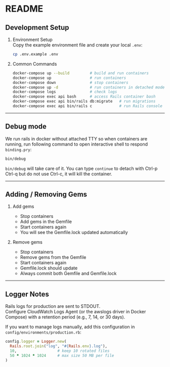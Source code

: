 # README

## Development Setup

1. Environment Setup  
   Copy the example environment file and create your local `.env`:
   ```sh
   cp .env.example .env  

3. Common Commands
   ```sh
   docker-compose up --build         # build and run containers  
   docker-compose up                 # run containers  
   docker-compose down               # stop containers  
   docker-compose up -d              # run containers in detached mode  
   docker-compose logs               # check logs  
   docker-compose exec api bash      # access Rails container bash  
   docker-compose exec api bin/rails db:migrate   # run migrations  
   docker-compose exec api bin/rails c            # run Rails console  

---

## Debug mode

We run rails in docker without attached TTY so when containers are running, run following command to open interactive shell to respond `binding.pry`:
   ```sh
   bin/debug
   ```

`bin/debug` will take care of it. You can type `continue` to detach with Ctrl-p Ctrl-q but do not use Ctrl-c, it will kill the container.

---

## Adding / Removing Gems

1. Add gems  
   - Stop containers  
   - Add gems in the Gemfile  
   - Start containers again  
   - You will see the Gemfile.lock updated automatically  

2. Remove gems  
   - Stop containers  
   - Remove gems from the Gemfile  
   - Start containers again  
   - Gemfile.lock should update  
   - Always commit both Gemfile and Gemfile.lock  

---

## Logger Notes

Rails logs for production are sent to STDOUT.  
Configure CloudWatch Logs Agent (or the awslogs driver in Docker Compose) with a retention period (e.g., 7, 14, or 30 days).  

If you want to manage logs manually, add this configuration in `config/environments/production.rb`:  
```ruby
config.logger = Logger.new(
  Rails.root.join("log", "#{Rails.env}.log"),
  10,                  # keep 10 rotated files
  50 * 1024 * 1024     # max size 50 MB per file
)
